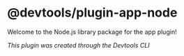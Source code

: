 # @devtools/plugin-app-node

Welcome to the Node.js library package for the app plugin!

_This plugin was created through the Devtools CLI_
